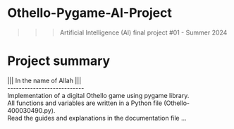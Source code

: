 ﻿# Othello-Pygame-AI-Project
>>> Artificial Intelligence (AI) final project #01 - Summer 2024

# Project summary
||| In the name of Allah ||| <br />
--------------------------- <br />
Implementation of a digital Othello game using pygame library. <br />
All functions and variables are written in a Python file (Othello-400030490.py). <br />
Read the guides and explanations in the documentation file ...
